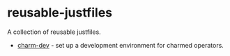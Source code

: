 # reusable-justfiles
A collection of reusable justfiles.

- [charm-dev](charm-dev/) - set up a development environment for charmed operators.

